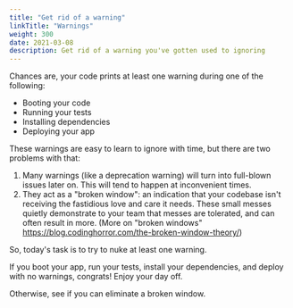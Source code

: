 ```yaml
---
title: "Get rid of a warning"
linkTitle: "Warnings"
weight: 300
date: 2021-03-08
description: Get rid of a warning you've gotten used to ignoring
---
```


Chances are, your code prints at least one warning during one of the following:

- Booting your code
- Running your tests
- Installing dependencies
- Deploying your app

These warnings are easy to learn to ignore with time, but there are two
problems with that:

1. Many warnings (like a deprecation warning) will turn into full-blown issues
   later on. This will tend to happen at inconvenient times.
2. They act as a "broken window": an indication that your codebase isn't
   receiving the fastidious love and care it needs. These small messes quietly
   demonstrate to your team that messes are tolerated, and can often result in
   more. (More on "broken windows"
   https://blog.codinghorror.com/the-broken-window-theory/)

So, today's task is to try to nuke at least one warning.

If you boot your app, run your tests, install your dependencies, and deploy
with no warnings, congrats! Enjoy your day off.

Otherwise, see if you can eliminate a broken window.

